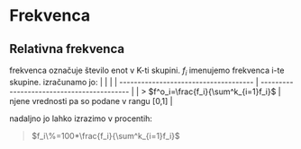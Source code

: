 # Frekvenca
## Relativna frekvenca
frekvenca označuje število enot v K-ti skupini. $f_i$ imenujemo frekvenca i-te skupine. izračunamo jo:
|                                       |                                            | 
| ------------------------------------- | ------------------------------------------ |
| > $f^o_i=\frac{f_i}{\sum^k_{i=1}f_i}$ | njene vrednosti pa so podane v rangu [0,1] |

nadaljno jo lahko izrazimo v procentih:
>$f_i\%=100*\frac{f_i}{\sum^k_{i=1}f_i}$

